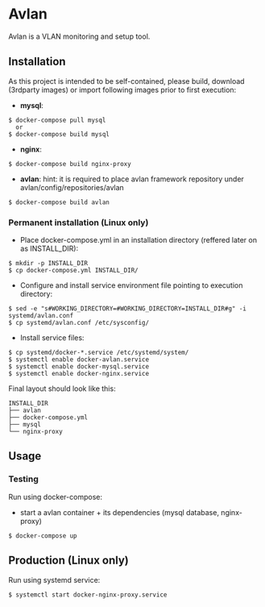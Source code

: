 # Avlan

Avlan is a VLAN monitoring and setup tool.

## Installation
As this project is intended to be self-contained, please build, download (3rdparty images) or import following images prior to first execution:

- **mysql**:
```console
$ docker-compose pull mysql
  or
$ docker-compose build mysql
```

- **nginx**:
```console
$ docker-compose build nginx-proxy
```

- **avlan**:
hint: it is required to place avlan framework repository under avlan/config/repositories/avlan
```console
$ docker-compose build avlan
```

### Permanent installation (Linux only)
  - Place docker-compose.yml in an installation directory (reffered later on as INSTALL_DIR):
```console
$ mkdir -p INSTALL_DIR
$ cp docker-compose.yml INSTALL_DIR/
```
  - Configure and install service environment file pointing to execution directory:
```
$ sed -e "s#WORKING_DIRECTORY=#WORKING_DIRECTORY=INSTALL_DIR#g" -i systemd/avlan.conf
$ cp systemd/avlan.conf /etc/sysconfig/ 
```
  - Install service files: 
```console
$ cp systemd/docker-*.service /etc/systemd/system/
$ systemctl enable docker-avlan.service
$ systemctl enable docker-mysql.service
$ systemctl enable docker-nginx.service
```
Final layout should look like this:
```console
INSTALL_DIR
├── avlan
├── docker-compose.yml
├── mysql
└── nginx-proxy
```

## Usage

### Testing 
Run using docker-compose:

* start a avlan container + its dependencies (mysql database, nginx-proxy)

```console
$ docker-compose up
```

## Production (Linux only)
Run using systemd service:
```console
$ systemctl start docker-nginx-proxy.service
``` 
